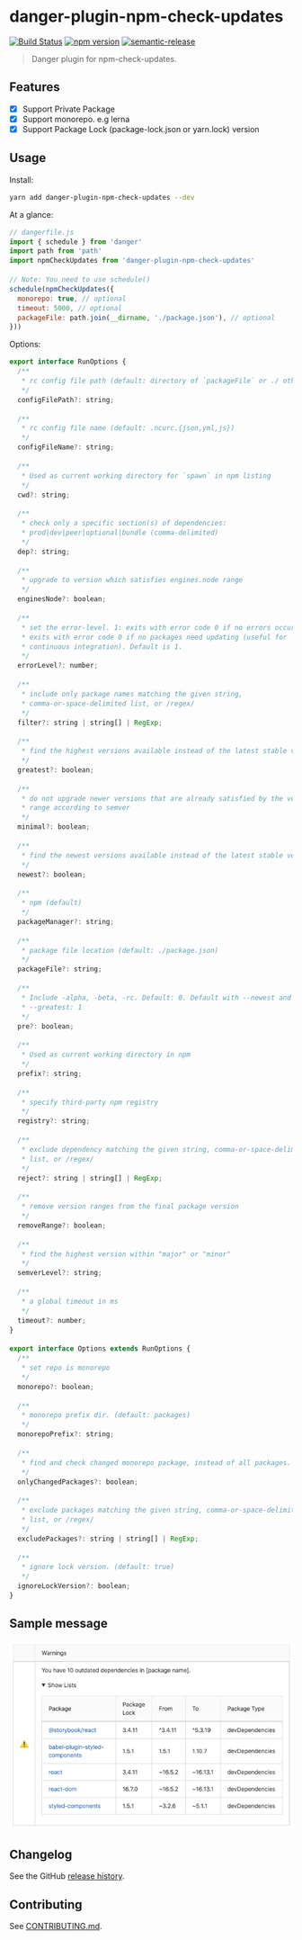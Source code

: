 # danger-plugin-npm-check-updates

[![Build Status](https://travis-ci.org/rizalibnu/danger-plugin-npm-check-updates.svg?branch=master)](https://travis-ci.org/rizalibnu/danger-plugin-npm-check-updates)
[![npm version](https://badge.fury.io/js/danger-plugin-npm-check-updates.svg)](https://badge.fury.io/js/danger-plugin-npm-check-updates)
[![semantic-release](https://img.shields.io/badge/%20%20%F0%9F%93%A6%F0%9F%9A%80-semantic--release-e10079.svg)](https://github.com/semantic-release/semantic-release)

> Danger plugin for npm-check-updates.

## Features

- [x] Support Private Package
- [x] Support monorepo. e.g lerna
- [x] Support Package Lock (package-lock.json or yarn.lock) version

## Usage

Install:

```sh
yarn add danger-plugin-npm-check-updates --dev
```

At a glance:

```js
// dangerfile.js
import { schedule } from 'danger'
import path from 'path'
import npmCheckUpdates from 'danger-plugin-npm-check-updates'

// Note: You need to use schedule()
schedule(npmCheckUpdates({
  monorepo: true, // optional
  timeout: 5000, // optional
  packageFile: path.join(__dirname, './package.json'), // optional
}))
```

Options:

```js
export interface RunOptions {
  /**
   * rc config file path (default: directory of `packageFile` or ./ otherwise)
   */
  configFilePath?: string;

  /**
   * rc config file name (default: .ncurc.{json,yml,js})
   */
  configFileName?: string;

  /**
   * Used as current working directory for `spawn` in npm listing
   */
  cwd?: string;

  /**
   * check only a specific section(s) of dependencies:
   * prod|dev|peer|optional|bundle (comma-delimited)
   */
  dep?: string;

  /**
   * upgrade to version which satisfies engines.node range
   */
  enginesNode?: boolean;

  /**
   * set the error-level. 1: exits with error code 0 if no errors occur. 2:
   * exits with error code 0 if no packages need updating (useful for
   * continuous integration). Default is 1.
   */
  errorLevel?: number;

  /**
   * include only package names matching the given string,
   * comma-or-space-delimited list, or /regex/
   */
  filter?: string | string[] | RegExp;

  /**
   * find the highest versions available instead of the latest stable versions
   */
  greatest?: boolean;

  /**
   * do not upgrade newer versions that are already satisfied by the version
   * range according to semver
   */
  minimal?: boolean;

  /**
   * find the newest versions available instead of the latest stable versions
   */
  newest?: boolean;

  /**
   * npm (default)
   */
  packageManager?: string;

  /**
   * package file location (default: ./package.json)
   */
  packageFile?: string;

  /**
   * Include -alpha, -beta, -rc. Default: 0. Default with --newest and
   * --greatest: 1
   */
  pre?: boolean;

  /**
   * Used as current working directory in npm
   */
  prefix?: string;

  /**
   * specify third-party npm registry
   */
  registry?: string;

  /**
   * exclude dependency matching the given string, comma-or-space-delimited
   * list, or /regex/
   */
  reject?: string | string[] | RegExp;

  /**
   * remove version ranges from the final package version
   */
  removeRange?: boolean;

  /**
   * find the highest version within "major" or "minor"
   */
  semverLevel?: string;

  /**
   * a global timeout in ms
   */
  timeout?: number;
}

export interface Options extends RunOptions {
  /**
   * set repo is monorepo
   */
  monorepo?: boolean;

  /**
   * monorepo prefix dir. (default: packages)
   */
  monorepoPrefix?: string;

  /**
   * find and check changed monorepo package, instead of all packages. (default: false)
   */
  onlyChangedPackages?: boolean;

  /**
   * exclude packages matching the given string, comma-or-space-delimited
   * list, or /regex/
   */
  excludePackages?: string | string[] | RegExp;

  /**
   * ignore lock version. (default: true)
   */
  ignoreLockVersion?: boolean;
}
```

## Sample message

![sample message](https://raw.githubusercontent.com/rizalibnu/danger-plugin-npm-check-updates/master/message.png)

## Changelog

See the GitHub [release history](https://github.com/rizalibnu/danger-plugin-npm-check-updates/releases).

## Contributing

See [CONTRIBUTING.md](CONTRIBUTING.md).
